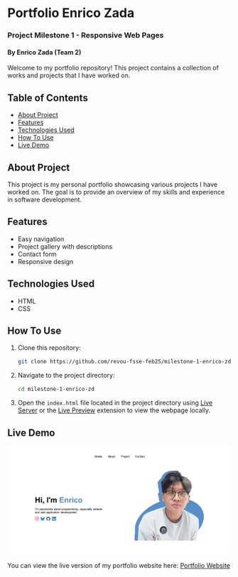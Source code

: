 # Portfolio Enrico Zada
### Project Milestone 1 - Responsive Web Pages
#### By Enrico Zada (Team 2)

Welcome to my portfolio repository! This project contains a collection of works and projects that I have worked on.

## Table of Contents

- [About Project](#about-project)
- [Features](#features)
- [Technologies Used](#technologies-used)
- [How To Use](#how-to-use)
- [Live Demo](#live-demo)

## About Project

This project is my personal portfolio showcasing various projects I have worked on. The goal is to provide an overview of my skills and experience in software development.

## Features

- Easy navigation
- Project gallery with descriptions
- Contact form
- Responsive design

## Technologies Used

- HTML
- CSS

## How To Use

1. Clone this repository:
   ```bash
   git clone https://github.com/revou-fsse-feb25/milestone-1-enrico-zd.git
   ```

2. Navigate to the project directory:
   ```bash
   cd milestone-1-enrico-zd
   ```
3. Open the `index.html` file located in the project directory using [Live Server](https://marketplace.visualstudio.com/items?itemName=ritwickdey.LiveServer) or the [Live Preview](https://marketplace.visualstudio.com/items?itemName=ms-vscode.live-server) extension to view the webpage locally.

## Live Demo

![Ilustration of the website](./assets/img/ss-website-portofolio.png)

You can view the live version of my portfolio website here: [Portfolio Website](https://revou-fsse-feb25.github.io/milestone-1-enrico-zd/)
